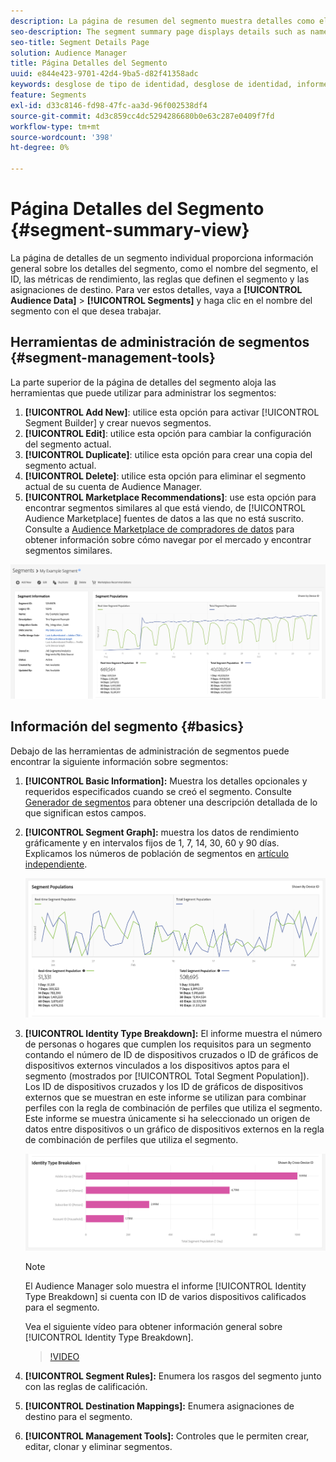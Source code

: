 ```yaml
---
description: La página de resumen del segmento muestra detalles como el nombre, las características del segmento, las reglas, los datos de rendimiento y la información de asignación de destino.
seo-description: The segment summary page displays details such as name, traits in the segment, rules, performance data, and destination mapping information.
seo-title: Segment Details Page
solution: Audience Manager
title: Página Detalles del Segmento
uuid: e844e423-9701-42d4-9ba5-d82f41358adc
keywords: desglose de tipo de identidad, desglose de identidad, informes de identidad de audiencia, entre dispositivos, ID de varios dispositivos, ID de dispositivo
feature: Segments
exl-id: d33c8146-fd98-47fc-aa3d-96f002538df4
source-git-commit: 4d3c859cc4dc5294286680b0e63c287e0409f7fd
workflow-type: tm+mt
source-wordcount: '398'
ht-degree: 0%

---
```


# Página Detalles del Segmento {#segment-summary-view}

La página de detalles de un segmento individual proporciona información general sobre los detalles del segmento, como el nombre del segmento, el ID, las métricas de rendimiento, las reglas que definen el segmento y las asignaciones de destino. Para ver estos detalles, vaya a **[!UICONTROL Audience Data]** > **[!UICONTROL Segments]** y haga clic en el nombre del segmento con el que desea trabajar.

## Herramientas de administración de segmentos {#segment-management-tools}

La parte superior de la página de detalles del segmento aloja las herramientas que puede utilizar para administrar los segmentos:

1. **[!UICONTROL Add New]**: utilice esta opción para activar [!UICONTROL Segment Builder] y crear nuevos segmentos.
2. **[!UICONTROL Edit]**: utilice esta opción para cambiar la configuración del segmento actual.
3. **[!UICONTROL Duplicate]**: utilice esta opción para crear una copia del segmento actual.
4. **[!UICONTROL Delete]**: utilice esta opción para eliminar el segmento actual de su cuenta de Audience Manager.
5. **[!UICONTROL Marketplace Recommendations]**: use esta opción para encontrar segmentos similares al que está viendo, de [!UICONTROL Audience Marketplace] fuentes de datos a las que no está suscrito. Consulte a [Audience Marketplace de compradores de datos](../audience-marketplace/marketplace-data-buyers/marketplace-data-buyers.md) para obtener información sobre cómo navegar por el mercado y encontrar segmentos similares.

![información básica del segmento](assets/basic-segment-information.png)

## Información del segmento {#basics}

Debajo de las herramientas de administración de segmentos puede encontrar la siguiente información sobre segmentos:

1. **[!UICONTROL Basic Information]:** Muestra los detalles opcionales y requeridos especificados cuando se creó el segmento. Consulte [Generador de segmentos](segment-builder.md) para obtener una descripción detallada de lo que significan estos campos.
2. **[!UICONTROL Segment Graph]:** muestra los datos de rendimiento gráficamente y en intervalos fijos de 1, 7, 14, 30, 60 y 90 días. Explicamos los números de población de segmentos en [artículo independiente](../../features/segments/segment-builder-data.md).

   ![segmentos-gráfico](assets/segment-graph.png)

3. **[!UICONTROL Identity Type Breakdown]:** El informe muestra el número de personas o hogares que cumplen los requisitos para un segmento contando el número de ID de dispositivos cruzados o ID de gráficos de dispositivos externos vinculados a los dispositivos aptos para el segmento (mostrados por [!UICONTROL Total Segment Population]). Los ID de dispositivos cruzados y los ID de gráficos de dispositivos externos que se muestran en este informe se utilizan para combinar perfiles con la regla de combinación de perfiles que utiliza el segmento. Este informe se muestra únicamente si ha seleccionado un origen de datos entre dispositivos o un gráfico de dispositivos externos en la regla de combinación de perfiles que utiliza el segmento.

   ![segmentos-gráfico](assets/segment-type.png)

   >[!NOTE]
   >
   >El Audience Manager solo muestra el informe [!UICONTROL Identity Type Breakdown] si cuenta con ID de varios dispositivos calificados para el segmento.

   Vea el siguiente vídeo para obtener información general sobre [!UICONTROL Identity Type Breakdown].
   >[!VIDEO](https://video.tv.adobe.com/v/32713?captions=spa)

4. **[!UICONTROL Segment Rules]:** Enumera los rasgos del segmento junto con las reglas de calificación.
5. **[!UICONTROL Destination Mappings]:** Enumera asignaciones de destino para el segmento.
6. **[!UICONTROL Management Tools]:** Controles que le permiten crear, editar, clonar y eliminar segmentos.
